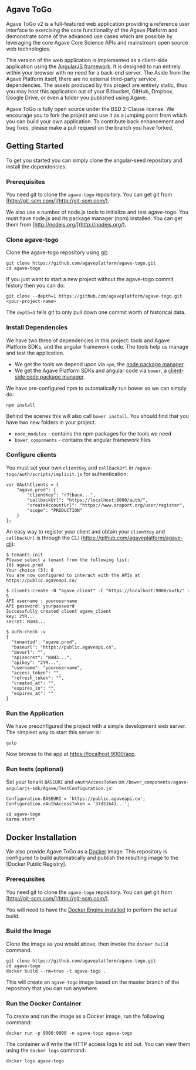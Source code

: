 ## Agave ToGo

Agave ToGo v2 is a full-featured web application providing a reference user interface to exercising the core
functionality of the Agave Platform and demonstrate some of the advanced use cases which are possible by leveraging
the core Agave Core Science APIs and mainstream open source web technologies.

This version of the web application is implemented as a client-side application using the
[AngularJS framework](http://angularjs.org/). It is designed to run entirely within your browser with no need for a
back-end server. The Aside from the Agave Platform itself, there are no external third-party
service dependencies. The assets produced by this project are entirely static, thus you may host this application out
of your Bitbucket, GitHub, Dropbox, Google Drive, or even a folder you published using Agave.  

Agave ToGo is fully open source under the BSD 2-Clause license. We encourage you to fork the project and use it as
a jumping point from which you can build your own application. To contribute back enhancement and bug fixes, please
make a pull request on the branch you have forked.

## Getting Started

To get you started you can simply clone the angular-seed repository and install the dependencies:

### Prerequisites

You need git to clone the `agave-togo` repository. You can get git from [http://git-scm.com/](http://git-scm.com/).

We also use a number of node.js tools to initialize and test agave-togo. You must have node.js and its package manager (npm) installed. You can get them from [http://nodejs.org/](http://nodejs.org/).

### Clone agave-togo

Clone the agave-togo repository using [git](http://git-scm.com/):

```
git clone https://github.com/agaveplatform/agave-togo.git  
cd agave-togo  
```

If you just want to start a new project without the agave-togo commit history then you can do:

```
git clone --depth=1 https://github.com/agaveplatform/agave-togo.git <your-project-name>  
```

The `depth=1` tells git to only pull down one commit worth of historical data.

### Install Dependencies

We have two three of dependencies in this project: tools and Agave Platform SDKs, and the angular framework code. The tools help us manage and test the application.

* We get the tools we depend upon via `npm`, the [node package manager](https://www.npmjs.org/).
* We get the Agave Platform SDKs and angular code via `bower`, a [client-side code package manager](http://bower.io/).  

We have pre-configured npm to automatically run bower so we can simply do:

```
npm install
```  

Behind the scenes this will also call `bower install`. You should find that you have two new folders in your project.

* `node_modules` - contains the npm packages for the tools we need
* `bower_components` - contains the angular framework files

### Configure clients

You must set your own `clientKey` and `callbackUrl` in `/agave-togo/auth/scripts/implicit.js` for authentication:

```
var OAuthClients = {
    "agave.prod": {
        "clientKey": "r7tbaux...",
        "callbackUrl": "https://localhost:9000/auth/",
        "createAccountUrl": "https://www.araport.org/user/register",
        "scope": "PRODUCTION"
    }
};
```

An easy way to register your client and obtain your `clientKey` and `callbackUrl` is through the CLI (https://github.com/agaveplatform/agave-cli):

```
$ tenants-init
Please select a tenant from the following list:
[0] agave.prod
Your choice [3]: 0
You are now configured to interact with the APIs at https://public.agaveapi.co/

$ clients-create -N "agave_client" -C "https://localhost:9000/auth/" -S
API username : yourusername
API password: yourpassword
Successfully created client agave_client
key: 2YR...
secret: NaH3...

$ auth-check -v
{
  "tenantid": "agave.prod",
  "baseurl": "https://public.agaveapi.co",
  "devurl": "",
  "apisecret": "NaH3...",
  "apikey": "2YR...",
  "username": "yourusername",
  "access_token": "",
  "refresh_token": "",
  "created_at": "",
  "expires_in": "",
  "expires_at": ""
}
```

### Run the Application

We have preconfigured the project with a simple development web server. The simplest way to start this server is:

```
gulp
```

Now browse to the app at [https://localhost:9000/app](https://localhost:9000/app).

### Run tests (optional)

Set your tenant `BASEURI` and `oAuthAccessToken` on `/bower_components/agave-angularjs-sdk/Agave/TestConfiguration.js`:

```
Configuration.BASEURI = 'https://public.agaveapi.co';
Configuration.oAuthAccessToken = '37d51643...';
```

```
cd agave-togo
karma start
```

## Docker Installation

We also provide Agave ToGo as a [Docker](https://hub.docker.com/r/agaveplatform/agave-togo) image. This repository is configured to build automatically
and publish the resulting image to the [Docker Public Registry].

### Prerequisites

You need git to clone the `agave-togo` repository. You can get git from [http://git-scm.com/](http://git-scm.com/).

You will need to have the [Docker Engine installed](http://docs.docker.com/engine/installation/) to perform the actual build.


### Build the Image

Clone the image as you would above, then invoke the `docker build` command.

```
git clone https://github.com/agaveplatform/agave-togo.git  
cd agave-togo
docker build --rm=true -t agave-togo .
```

This will create an `agave-togo` image based on the master branch of the repository that you can run anywhere.

### Run the Docker Container

To create and run the image as a Docker image, run the following command:

```
docker run -p 9000:9000 -n agave-togo agave-togo
```

The container will write the HTTP access logs to std out. You can view them using the `docker logs` command:

```
docker logs agave-togo
```
